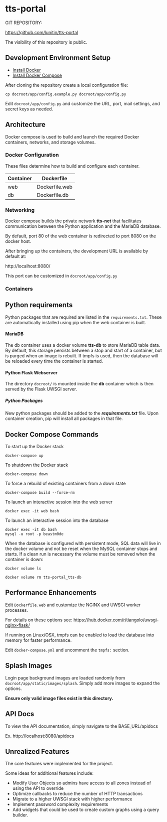 # tts-portal

GIT REPOSITORY:

https://github.com/lunitin/tts-portal

The visibility of this repository is public.

## Development Environment Setup

- [Install Docker](https://docs.docker.com/get-docker/)
- [Install Docker Compose](https://docs.docker.com/compose/install/)

After cloning the repository create a local configuration file:

```
cp docroot/app/config.example.py docroot/app/config.py
```

Edit `docroot/app/config.py` and customize the URL, port, mail settings, and secret keys as needed.

## Architecture

Docker compose is used to build and launch the required Docker containers, networks, and storage volumes.

### Docker Configuration

These files determine how to build and configure each container.

| Container | Dockerfile     |
| --------- | -------------- |
| web       | Dockerfile.web |
| db        | Dockerfile.db  |

### Networking

Docker compose builds the private network **tts-net** that facilitates communication between the Python application and the MariaDB database.

By default, port 80 of the web container is redirected to port 8080 on the docker host.

After bringing up the containers, the development URL is available by default at:

http://localhost:8080/

This port can be customized in `docroot/app/config.py`

### Containers

## Python requirements

Python packages that are required are listed in the `requirements.txt`. These are automatically installed using pip when the web container is built.

#### MariaDB

The db container uses a docker volume **tts-db** to store MariaDB table data. By default, this storage persists between a stop and start of a container, but is purged when an image is rebuilt. If tmpfs is used, then the database will be reloaded
every time the container is started.

#### Python Flask Webserver

The directory `docroot/` is mounted inside the **db** container which is then served by the Flask UWSGI server.

##### Python Packages

New python packages should be added to the **_requirements.txt_** file. Upon container creation, pip will install all packages in that file.

## Docker Compose Commands

To start up the Docker stack

```
docker-compose up
```

To shutdown the Docker stack

```
docker-compose down
```

To force a rebuild of existing containers from a down state

```
docker-compose build --force-rm
```

To launch an interactive session into the web server

```
docker exec -it web bash
```

To launch an interactive session into the database

```
docker exec -it db bash
mysql -u root -p beastm0de
```

When the database is configured with persistent mode, SQL data will live in the docker volume and not be reset when the MySQL container stops and starts. If a clean run is necessary the volume must be removed when the container is down:

```
docker volume ls
```

```
docker volume rm tts-portal_tts-db
```

## Performance Enhancements

Edit `Dockerfile.web` and customize the NGINX and UWSGI worker processes.

For details on these options see: https://hub.docker.com/r/tiangolo/uwsgi-nginx-flask/

If running on Linux/OSX, tmpfs can be enabled to load the database into memory for faster performance.

Edit `docker-compose.yml` and uncomment the `tmpfs:` section.

## Splash Images

Login page background images are loaded randomly from `docroot/app/static/images/splash`. Simply add more images to expand the options.

**Ensure only valid image files exist in this directory.**

## API Docs

To view the API documentation, simply navigate to the BASE_URL/apidocs

Ex. http://localhost:8080/apidocs

## Unrealized Features

The core features were implemented for the project.

Some ideas for additional features include:

- Modify User Objects so admins have access to all zones instead of using the API to override
- Optimize callbacks to reduce the number of HTTP transactions
- Migrate to a higher UWSGI stack with higher performance
- Implement password complexity requirements
- Add widgets that could be used to create custom graphs using a query builder.

